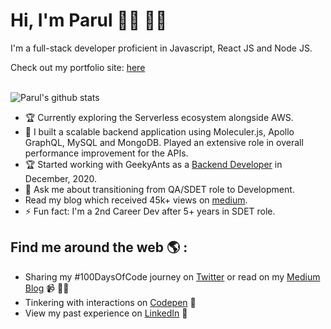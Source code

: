 # Hi, I'm Parul 👋🏼 👩‍💻

I'm a full-stack developer proficient in Javascript, React JS and Node JS.

<div>
Check out my portfolio site: <a href="https://parul-malhotra.vercel.app/">here</a>
</div>

</br>

![Parul's github stats](https://github-readme-stats.vercel.app/api?username=malhotra-parul&show_icons=true&count_private=true&theme=buefy)

- 🏆 Currently exploring the Serverless ecosystem alongside AWS.
- 🔭 I built a scalable backend application using Moleculer.js, Apollo GraphQL, MySQL and MongoDB. Played an extensive role in overall performance improvement for the APIs.
- 🏆 Started working with GeekyAnts as a [Backend Developer](https://geekyants.com/parul-malhotra) in December, 2020. 
- 💬 Ask me about transitioning from QA/SDET role to Development.
- Read my blog which received 45k+ views on [medium](https://medium.com/better-programming/why-is-0-1-0-2-not-equal-to-0-3-in-most-programming-languages-99432310d476).
- ⚡ Fun fact: I'm a 2nd Career Dev after 5+ years in SDET role.

## Find me around the web 🌎 : 
- Sharing my #100DaysOfCode journey on <a href="https://twitter.com/malhotra_parul">Twitter</a> or read on my <a href="https://medium.com/@parulm.business">Medium Blog</a> 📹 ✍🏾
- Tinkering with interactions on <a href="https://codepen.io/PAUMALHOTRA/pens/popular"> Codepen</a> 🏓
- View my past experience on  <a href="https://www.linkedin.com/in/parul-malhotra-7337871b/">LinkedIn</a> 💼
</div></div>
